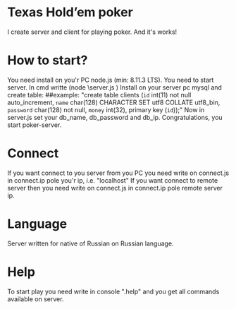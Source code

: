 # Texas Hold’em poker 
I create server and client for playing poker. And it's works!
# How to start?
 You need install on you'r PC node.js (min: 8.11.3 LTS).
 You need to start server. In cmd writte (node <path>\server.js )
 Install on your server pc mysql and create table: 
 ##example: "create table clients (`id` int(11) not null auto_increment, `name` char(128) CHARACTER SET utf8 COLLATE utf8_bin, `password` char(128) not null, `money` int(32), primary key (`id`));"
 Now in server.js set your db_name, db_password and db_ip. Congratulations, you start poker-server.
# Connect
 If you want connect to you server from you PC you need write on connect.js in connect.ip pole you'r ip, i.e. "localhost"
 If you want connect to remote server then you need write on connect.js in connect.ip pole remote server ip.
# Language
 Server written for native of Russian on Russian language.
# Help
 To start play you need write in console ".help" and you get all commands available on server.
